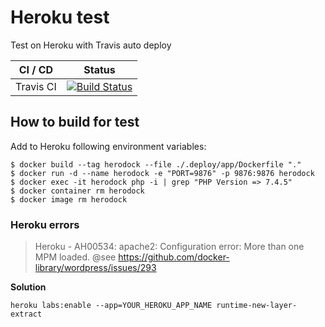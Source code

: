 Heroku test
===========

Test on Heroku with Travis auto deploy

| CI / CD   | Status |
| --------- | ------ |
| Travis CI | [![Build Status](https://travis-ci.com/sineverba/herodock.svg?branch=master)](https://travis-ci.com/sineverba/herodock) |


## How to build for test

Add to Heroku following environment variables:



```shell
$ docker build --tag herodock --file ./.deploy/app/Dockerfile "."
$ docker run -d --name herodock -e "PORT=9876" -p 9876:9876 herodock
$ docker exec -it herodock php -i | grep "PHP Version => 7.4.5"
$ docker container rm herodock
$ docker image rm herodock
```

### Heroku errors

> Heroku - AH00534: apache2: Configuration error: More than one MPM loaded.
> @see https://github.com/docker-library/wordpress/issues/293

__Solution__

```shell
heroku labs:enable --app=YOUR_HEROKU_APP_NAME runtime-new-layer-extract
```